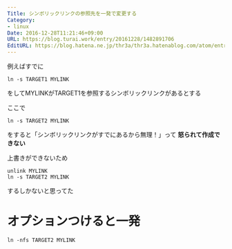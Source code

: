 ```yaml
---
Title: シンボリックリンクの参照先を一発で変更する
Category:
- linux
Date: 2016-12-28T11:21:46+09:00
URL: https://blog.turai.work/entry/20161228/1482891706
EditURL: https://blog.hatena.ne.jp/thr3a/thr3a.hatenablog.com/atom/entry/10328749687201695276
---
```


例えばすでに

```
ln -s TARGET1 MYLINK
```

をしてMYLINKがTARGET1を参照するシンボリックリンクがあるとする

ここで

```
ln -s TARGET2 MYLINK
```

をすると「シンボリックリンクがすでにあるから無理！」って **怒られて作成できない**

上書きができないため

```
unlink MYLINK
ln -s TARGET2 MYLINK
```

するしかないと思ってた

# オプションつけると一発

```
ln -nfs TARGET2 MYLINK
```
